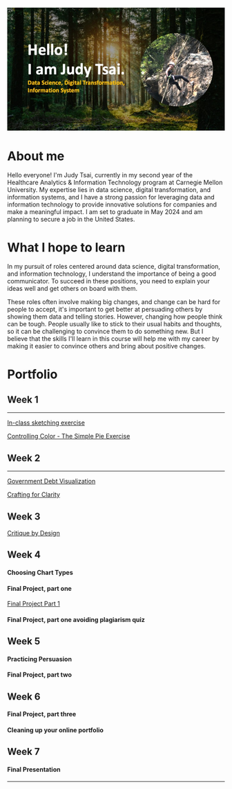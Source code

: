 
![Judy](main_page.jpeg)

# **About me**
Hello everyone! I'm Judy Tsai, currently in my second year of the Healthcare Analytics & Information Technology program at Carnegie Mellon University. My expertise lies in data science, digital transformation, and information systems, and I have a strong passion for leveraging data and information technology to provide innovative solutions for companies and make a meaningful impact. I am set to graduate in May 2024 and am planning to secure a job in the United States.

# **What I hope to learn**
In my pursuit of roles centered around data science, digital transformation, and information technology, I understand the importance of being a good communicator. To succeed in these positions, you need to explain your ideas well and get others on board with them.

These roles often involve making big changes, and change can be hard for people to accept, it's important to get better at persuading others by showing them data and telling stories. However, changing how people think can be tough. People usually like to stick to their usual habits and thoughts, so it can be challenging to convince them to do something new. But I believe that the skills I'll learn in this course will help me with my career by making it easier to convince others and bring about positive changes.

# **Portfolio**


## Week 1
------
[In-class sketching exercise](https://weiyit.github.io/portfolio/week1_inclass_sketch)

[Controlling Color - The Simple Pie Exercise](https://weiyit.github.io/portfolio/week1_controlling_color)

## Week 2
------
[Government Debt Visualization](https://weiyit.github.io/portfolio/week2_government_debt)

[Crafting for Clarity](https://weiyit.github.io/portfolio/week2_crafting_for_clarity)

## Week 3
[Critique by Design](https://weiyit.github.io/portfolio/week3_critique_design)

## Week 4
#### Choosing Chart Types
#### Final Project, part one

[Final Project Part 1](https://weiyit.github.io/portfolio/Final_Project_Part1)


#### Final Project, part one avoiding plagiarism quiz
## Week 5
#### Practicing Persuasion
#### Final Project, part two
## Week 6
#### Final Project, part three
#### Cleaning up your online portfolio
## Week 7
#### Final Presentation
------
